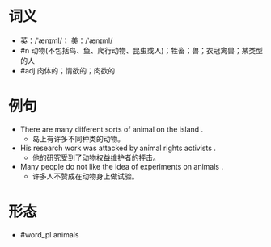 # 词义
- 英：/ˈænɪml/； 美：/ˈænɪml/
- #n 动物(不包括鸟、鱼、爬行动物、昆虫或人)；牲畜；兽；衣冠禽兽；某类型的人
- #adj 肉体的；情欲的；肉欲的
# 例句
- There are many different sorts of animal on the island .
	- 岛上有许多不同种类的动物。
- His research work was attacked by animal rights activists .
	- 他的研究受到了动物权益维护者的抨击。
- Many people do not like the idea of experiments on animals .
	- 许多人不赞成在动物身上做试验。
# 形态
- #word_pl animals
